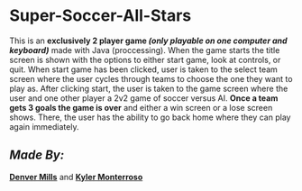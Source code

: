 # Super-Soccer-All-Stars

This is an **exclusively 2 player game *(only playable on one computer and keyboard)*** made with Java (proccessing). When the game starts the title screen is shown with the options to either start game, look at controls, or quit. When start game has been clicked, user is taken to the select team screen where the user cycles through teams to choose the one they want to play as. After clicking start, the user is taken to the game screen where the user and one other player a 2v2 game of soccer versus AI. **Once a team gets 3 goals the game is over** and either a win screen or a lose screen shows. There, the user has the ability to go back home where they can play again immediately.

## *Made By:*
[**Denver Mills**](https://github.com/Millzy05)
and
[**Kyler Monterroso**](https://github.com/KCbanana)
